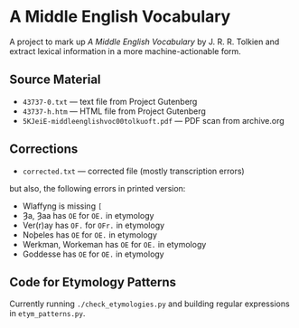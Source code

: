 # A Middle English Vocabulary

A project to mark up _A Middle English Vocabulary_ by J. R. R. Tolkien and extract lexical information in a more machine-actionable form.


## Source Material

* `43737-0.txt` — text file from Project Gutenberg
* `43737-h.htm` — HTML file from Project Gutenberg
* `5KJeiE-middleenglishvoc00tolkuoft.pdf` — PDF scan from archive.org


## Corrections

* `corrected.txt` — corrected file (mostly transcription errors)

but also, the following errors in printed version:

* Wlaffyng is missing `[`
* Ȝa, Ȝaa has `OE` for `OE.` in etymology
* Ver(r)ay has `OF.` for `OFr.` in etymology
* Noþeles has `OE` for `OE.` in etymology
* Werkman, Workeman has `OE` for `OE.` in etymology
* Goddesse has `OE` for `OE.` in etymology


## Code for Etymology Patterns

Currently running `./check_etymologies.py` and building regular expressions in `etym_patterns.py`.
